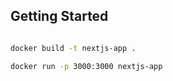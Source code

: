 
## Getting Started

```bash

docker build -t nextjs-app .

docker run -p 3000:3000 nextjs-app

```

